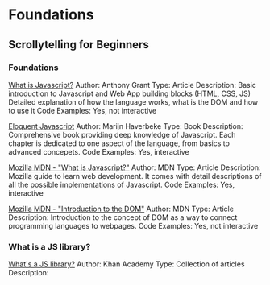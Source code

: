 # Foundations
## Scrollytelling for Beginners

### Foundations

[What is Javascript?](https://www.makeuseof.com/tag/what-is-javascript/)
Author: Anthony Grant
Type: Article
Description: Basic introduction to Javascript and Web App building blocks (HTML, CSS, JS)
Detailed explanation of how the language works, what is the DOM and how to use it
Code Examples: Yes, not interactive

[Eloquent Javascript](https://eloquentjavascript.net/index.html)
Author: Marijn Haverbeke
Type: Book
Description: Comprehensive book providing deep knowledge of Javascript. Each chapter
is dedicated to one aspect of the language, from basics to advanced concepets.
Code Examples: Yes, interactive

[Mozilla MDN - "What is Javascript?"](https://developer.mozilla.org/en-US/docs/Learn/JavaScript/First_steps/What_is_JavaScript)
Author: MDN
Type: Article
Description: Mozilla guide to learn web development. It comes with detail descriptions of all the possible implementations of Javascript.
Code Examples: Yes, interactive

[Mozilla MDN - "Introduction to the DOM"](https://developer.mozilla.org/en-US/docs/Web/API/Document_Object_Model/Introduction)
Author: MDN
Type: Article
Description: Introduction to the concept of DOM as a way to connect programming languages to webpages.
Code Examples: Yes, not interactive


### What is a JS library?

[What's a JS library?](https://www.khanacademy.org/computing/computer-programming/html-css-js/using-js-libraries-in-your-webpage/a/whats-a-js-library)
Author: Khan Academy
Type: Collection of articles
Description:
